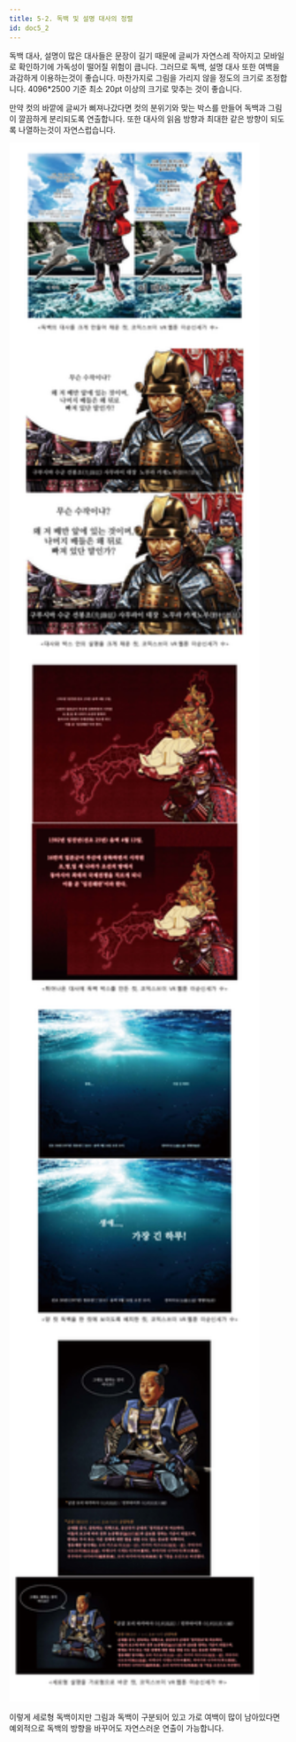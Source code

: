 ```yaml
---
title: 5-2. 독백 및 설명 대사의 정렬
id: doc5_2
---
```


독백 대사, 설명이 많은 대사들은 문장이 길기 때문에 글씨가 자연스레 작아지고 모바일로 확인하기에 가독성이 떨어질 위험이 큽니다. 그러므로 독백, 설명 대사 또한 여백을 과감하게 이용하는것이 좋습니다. 마찬가지로 그림을 가리지 않을 정도의 크기로 조정합니다. 4096*2500 기준 최소 20pt 이상의 크기로 맞추는 것이 좋습니다.  

만약 컷의 바깥에 글씨가 삐져나갔다면 컷의 분위기와 맞는 박스를 만들어 독백과 그림이 깔끔하게 분리되도록 연출합니다. 또한 대사의 읽음 방향과 최대한 같은 방향이 되도록 나열하는것이 자연스럽습니다.

<img src="../../../images/5/5.2_1.jpg" height="90%" width="90%"/>

<br/>

이렇게 세로형 독백이지만 그림과 독백이 구분되어 있고 가로 여백이 많이 남아있다면 예외적으로 독백의 방향을 바꾸어도 자연스러운 연출이 가능합니다.

